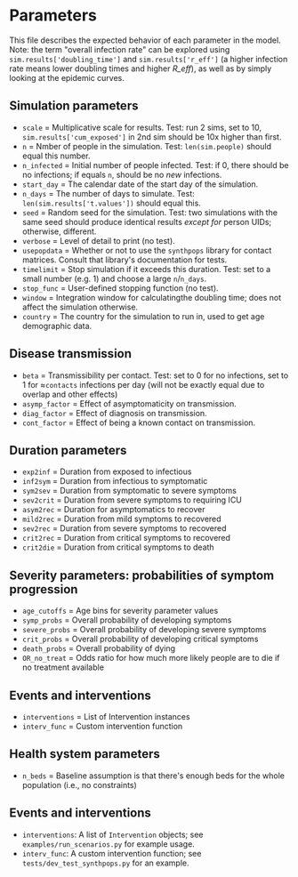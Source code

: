 # Parameters

This file describes the expected behavior of each parameter in the model. Note: the term "overall infection rate" can be explored using `sim.results['doubling_time']` and `sim.results['r_eff']` (a higher infection rate means lower doubling times and higher _R\_eff_), as well as by simply looking at the epidemic curves.

## Simulation parameters
* `scale`      = Multiplicative scale for results. Test: run 2 sims, set to 10, `sim.results['cum_exposed']` in 2nd sim should be 10x higher than first.
* `n`          = Nmber of people in the simulation. Test: `len(sim.people)` should equal this number.
* `n_infected` = Initial number of people infected. Test: if 0, there should be no infections; if equals `n`, should be no _new_ infections.
* `start_day`  = The calendar date of the start day of the simulation.
* `n_days`     = The number of days to simulate. Test: `len(sim.results['t.values'])` should equal this.
* `seed`       = Random seed for the simulation. Test: two simulations with the same seed should produce identical results _except for_ person UIDs; otherwise, different.
* `verbose`    = Level of detail to print (no test).
* `usepopdata` = Whether or not to use the `synthpops` library for contact matrices. Consult that library's documentation for tests.
* `timelimit`  = Stop simulation if it exceeds this duration. Test: set to a small number (e.g. 1) and choose a large `n`/`n_days`.
* `stop_func`  = User-defined stopping function (no test).
* `window`     = Integration window for calculatingthe doubling time; does not affect the simulation otherwise.
* `country`    = The country for the simulation to run in, used to get age demographic data.

## Disease transmission
* `beta`         = Transmissibility per contact. Test: set to 0 for no infections, set to 1 for ≈`contacts` infections per day (will not be exactly equal due to overlap and other effects)
* `asymp_factor` = Effect of asymptomaticity on transmission.
* `diag_factor`  = Effect of diagnosis on transmission.
* `cont_factor`  = Effect of being a known contact  on transmission.

## Duration parameters
* `exp2inf`  = Duration from exposed to infectious
* `inf2sym`  = Duration from infectious to symptomatic
* `sym2sev`  = Duration from symptomatic to severe symptoms
* `sev2crit` = Duration from severe symptoms to requiring ICU
* `asym2rec` = Duration for asymptomatics to recover
* `mild2rec` = Duration from mild symptoms to recovered
* `sev2rec`  = Duration from severe symptoms to recovered
* `crit2rec` = Duration from critical symptoms to recovered
* `crit2die` = Duration from critical symptoms to death

## Severity parameters: probabilities of symptom progression
* `age_cutoffs`  = Age bins for severity parameter values
* `symp_probs`   = Overall probability of developing symptoms
* `severe_probs` = Overall probability of developing severe symptoms
* `crit_probs`   = Overall probability of developing critical symptoms
* `death_probs`  = Overall probability of dying
* `OR_no_treat`  = Odds ratio for how much more likely people are to die if no treatment available

## Events and interventions
* `interventions` = List of Intervention instances
* `interv_func`   = Custom intervention function

## Health system parameters
* `n_beds` = Baseline assumption is that there's enough beds for the whole population (i.e., no constraints)


## Events and interventions
* `interventions`: A list of `Intervention` objects; see `examples/run_scenarios.py` for example usage.
* `interv_func`: A custom intervention function; see `tests/dev_test_synthpops.py` for an example.
